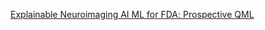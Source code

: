 [ Explainable Neuroimaging AI ML for FDA; Prospective QML](https://www.chemicalqdevice.com/explainable-neuroimaging-ai-ml-for-fda-prospective-qml)
